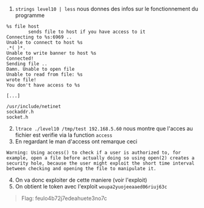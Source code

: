 1. `strings level10 | less` nous donnes des infos sur le fonctionnement du programme
```
%s file host
        sends file to host if you have access to it
Connecting to %s:6969 ..
Unable to connect to host %s
.*( )*.
Unable to write banner to host %s
Connected!
Sending file ..
Damn. Unable to open file
Unable to read from file: %s
wrote file!
You don't have access to %s

[...]

/usr/include/netinet
sockaddr.h
socket.h
```

2. `ltrace ./level10 /tmp/test 192.168.5.60` nous montre que l'acces au fichier est verifie via la function `access`
3. En regardant le man d'access ont remarque ceci
```
Warning: Using access() to check if a user is authorized to, for example, open a file before actually doing so using open(2) creates a security hole, because the user might exploit the short time interval between checking and opening the file to manipulate it.
```
4. On va donc exploiter de cette maniere (voir l'exploit)
5. On obtient le token avec l'exploit `woupa2yuojeeaaed06riuj63c`

> Flag: feulo4b72j7edeahuete3no7c